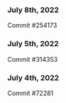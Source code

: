 ### July 8th, 2022

Commit #254173

### July 5th, 2022

Commit #314353


### July 4th, 2022

Commit #72281
